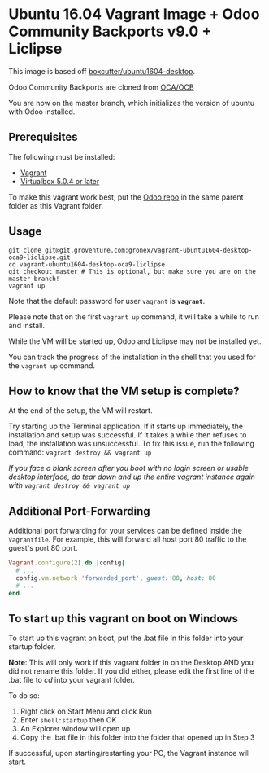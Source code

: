# Ubuntu 16.04 Vagrant Image + Odoo Community Backports v9.0 + Liclipse

This image is based off [boxcutter/ubuntu1604-desktop](https://atlas.hashicorp.com/box-cutter/boxes/ubuntu1604-desktop).

Odoo Community Backports are cloned from [OCA/OCB](https://github.com/oca/ocb)

You are now on the master branch, which initializes the version of ubuntu
with Odoo installed.

## Prerequisites

The following must be installed:

+ [Vagrant](https://www.vagrantup.com/)
+ [Virtualbox 5.0.4 or later](https://www.virtualbox.org/)

To make this vagrant work best, put the [Odoo repo](https://www.virtualbox.org/)
in the same parent folder as this Vagrant folder.

## Usage

```shell
git clone git@git.groventure.com:gronex/vagrant-ubuntu1604-desktop-oca9-liclipse.git
cd vagrant-ubuntu1604-desktop-oca9-liclipse
git checkout master # This is optional, but make sure you are on the master branch!
vagrant up
```

Note that the default password for user `vagrant` is **`vagrant`**.

Please note that on the first `vagrant up` command, it will take a while to run
and install.

While the VM will be started up, Odoo and Liclipse may not be installed yet.

You can track the progress of the installation in the shell that you used for
the `vagrant up` command.

## How to know that the VM setup is complete?

At the end of the setup, the VM will restart.

Try starting up the Terminal application. If it starts up immediately, the
installation and setup was successful. If it takes a while then refuses to load,
the installation was unsuccessful. To fix this issue, run the following
command: `vagrant destroy && vagrant up`

*If you face a blank screen after you boot with no login screen or
usable desktop interface, do tear down and up the entire vagrant
instance again with `vagrant destroy && vagrant up`*

## Additional Port-Forwarding

Additional port forwarding for your services can be defined inside the
`Vagrantfile`. For example, this will forward all host port 80 traffic
to the guest's port 80 port.

```ruby
Vagrant.configure(2) do |config|
  # ...
  config.vm.network 'forwarded_port', guest: 80, host: 80
  # ...
end
```

## To start up this vagrant on boot on Windows

To start up this vagrant on boot, put the .bat file in this folder into your
startup folder.

**Note**: This will only work if this vagrant folder in on the Desktop AND you
did not rename this folder. If you did either, please edit the first line of the
.bat file to *cd* into your vagrant folder.

To do so:

1. Right click on Start Menu and click Run
2. Enter `shell:startup` then OK
3. An Explorer window will open up
4. Copy the .bat file in this folder into the folder that opened up in Step 3

If successful, upon starting/restarting your PC, the Vagrant instance will start.
